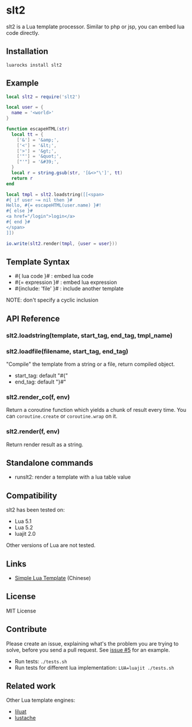 # slt2

slt2 is a Lua template processor. Similar to php or jsp, you can embed lua code directly.

## Installation

```
luarocks install slt2
```

## Example

```lua
local slt2 = require('slt2')

local user = {
  name = '<world>'
}

function escapeHTML(str)
  local tt = {
    ['&'] = '&amp;',
    ['<'] = '&lt;',
    ['>'] = '&gt;',
    ['"'] = '&quot;',
    ["'"] = '&#39;',
  }
  local r = string.gsub(str, '[&<>"\']', tt)
  return r
end

local tmpl = slt2.loadstring([[<span>
#{ if user ~= nil then }#
Hello, #{= escapeHTML(user.name) }#!
#{ else }#
<a href="/login">login</a>
#{ end }#
</span>
]])

io.write(slt2.render(tmpl, {user = user}))
```

## Template Syntax

* #{ lua code }# : embed lua code
* #{= expression }# : embed lua expression
* #{include: 'file' }# : include another template

NOTE: don't specify a cyclic inclusion

## API Reference

### slt2.loadstring(template, start\_tag, end\_tag, tmpl\_name)
### slt2.loadfile(filename, start\_tag, end\_tag)

"Compile" the template from a string or a file, return compiled object.

* start_tag: default "#{"
* end_tag: default "}#"

### slt2.render\_co(f, env)

Return a coroutine function which yields a chunk of result every time. You can `coroutine.create` or `coroutine.wrap` on it.

### slt2.render(f, env)

Return render result as a string.

## Standalone commands

* runslt2: render a template with a lua table value

## Compatibility

slt2 has been tested on:

* Lua 5.1
* Lua 5.2
* luajit 2.0

Other versions of Lua are not tested.

## Links

* [Simple Lua Template](https://blog.henix.info/blog/simple-lua-template/_.html) (Chinese)

## License

MIT License

## Contribute

Please create an issue, explaining what's the problem you are trying to solve, before you send a pull request. See [issue #5](https://github.com/henix/slt2/issues/5) for an example.

* Run tests: `./tests.sh`
* Run tests for different lua implementation: `LUA=luajit ./tests.sh`

## Related work

Other Lua template engines:

* [liluat](https://github.com/FSMaxB/liluat)
* [lustache](https://github.com/Olivine-Labs/lustache)
